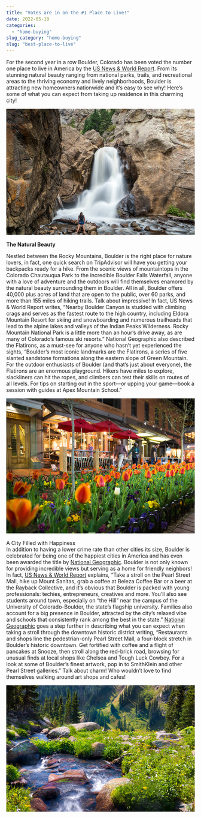 ```yaml
---
title: "Votes are in on the #1 Place to Live!"
date: 2022-05-18
categories: 
  - "home-buying"
slug_category: "home-buying"
slug: "best-place-to-live"
---
```


For the second year in a row Boulder, Colorado has been voted the number one place to live in America by the [US News & World Report](https://realestate.usnews.com/places/rankings/best-places-to-live). From its stunning natural beauty ranging from national parks, trails, and recreational areas to the thriving economy and lively neighborhoods, Boulder is attracting new homeowners nationwide and it’s easy to see why! Here’s some of what you can expect from taking up residence in this charming city!   

![](../images/posts/shutterstock_2027136008.jpg)

**The Natural Beauty**  
  
Nestled between the Rocky Mountains, Boulder is the right place for nature lovers, in fact, one quick search on TripAdvisor will have you getting your backpacks ready for a hike. From the scenic views of mountaintops in the Colorado Chautauqua Park to the incredible Boulder Falls Waterfall, anyone with a love of adventure and the outdoors will find themselves enamored by the natural beauty surrounding them in Boulder. All in all, Boulder offers 40,000 plus acres of land that are open to the public, over 60 parks, and more than 155 miles of hiking trails. Talk about impressive! In fact, US News & World Report writes, “Nearby Boulder Canyon is studded with climbing crags and serves as the fastest route to the high country, including Eldora Mountain Resort for skiing and snowboarding and numerous trailheads that lead to the alpine lakes and valleys of the Indian Peaks Wilderness. Rocky Mountain National Park is a little more than an hour’s drive away, as are many of Colorado’s famous ski resorts.” National Geographic also described the Flatirons, as a must-see for anyone who hasn’t yet experienced the sights, “Boulder’s most iconic landmarks are the Flatirons, a series of five slanted sandstone formations along the eastern slope of Green Mountain. For the outdoor enthusiasts of Boulder (and that’s just about everyone), the Flatirons are an enormous playground. Hikers have miles to explore, slackliners can hit the ropes, and climbers can test their skills on routes of all levels. For tips on starting out in the sport—or upping your game—book a session with guides at Apex Mountain School.”

![](../images/posts/shutterstock_1088707193.jpg)

A City Filled with Happiness   
In addition to having a lower crime rate than other cities its size, Boulder is celebrated for being one of the happiest cities in America and has even been awarded the title by [National Geographic](https://www.nationalgeographic.com/travel/article/happiest-city-united-states-boulder-colorado-2017). Boulder is not only known for providing incredible views but serving as a home for friendly neighbors! In fact, [US News & World Report](https://realestate.usnews.com/places/rankings/best-places-to-live) explains, “Take a stroll on the Pearl Street Mall, hike up Mount Sanitas, grab a coffee at Beleza Coffee Bar or a beer at the Rayback Collective, and it’s obvious that Boulder is packed with young professionals: techies, entrepreneurs, creatives and more. You’ll also see students around town, especially on “the Hill” near the campus of the University of Colorado-Boulder, the state’s flagship university. Families also account for a big presence in Boulder, attracted by the city’s relaxed vibe and schools that consistently rank among the best in the state.” [National Geographic](https://www.nationalgeographic.com/travel/article/happiest-city-united-states-boulder-colorado-2017) goes a step further in describing what you can expect when taking a stroll through the downtown historic district writing, “Restaurants and shops line the pedestrian-only Pearl Street Mall, a four-block stretch in Boulder’s historic downtown. Get fortified with coffee and a flight of pancakes at Snooze, then stroll along the red-brick road, browsing for unusual finds at local shops like Chelsea and Tough Luck Cowboy. For a look at some of Boulder’s finest artwork, pop in to SmithKlein and other Pearl Street galleries.” Talk about charm! Who wouldn’t love to find themselves walking around art shops and cafes!   

![](../images/posts/shutterstock_312919562.jpg)
